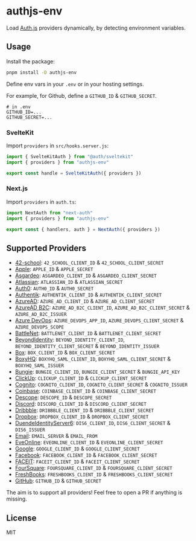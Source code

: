 # authjs-env

Load [Auth.js](https://authjs.dev) providers dynamically, by detecting environment variables.

## Usage

Install the package:

```sh
pnpm install -D authjs-env
```

Define env vars in your `.env` or in your hosting settings.

For example, for Github, define a `GITHUB_ID` & `GITHUB_SECRET`.

```
# in .env
GITHUB_ID=...
GITHUB_SECRET=...
```

### SvelteKit

Import `providers` in `src/hooks.server.js`:

```javascript
import { SvelteKitAuth } from "@auth/sveltekit"
import { providers } from "authjs-env"

export const handle = SvelteKitAuth({ providers })
```

### Next.js

Import `providers` in `auth.ts`:

```javascript
import NextAuth from "next-auth"
import { providers } from "authjs-env"

export const { handlers, auth } = NextAuth({ providers })
```

## Supported Providers

- [42-school](https://authjs.dev/reference/core/providers/42-school): `42_SCHOOL_CLIENT_ID` & `42_SCHOOL_CLIENT_SECRET`
- [Apple](https://authjs.dev/reference/core/providers/apple): `APPLE_ID` & `APPLE_SECRET`
- [Asgardeo](https://authjs.dev/reference/core/providers/asgardeo): `ASGARDEO_CLIENT_ID` & `ASGARDEO_CLIENT_SECRET`
- [Atlassian](https://authjs.dev/reference/core/providers/atlassian): `ATLASSIAN_ID` & `ATLASSIAN_SECRET`
- [Auth0](https://authjs.dev/reference/core/providers/auth0): `AUTH0_ID` & `AUTH0_SECRET`
- [Authentik](https://authjs.dev/reference/core/providers/authentik): `AUTHENTIK_CLIENT_ID` & `AUTHENTIK_CLIENT_SECRET`
- [AzureAD](https://authjs.dev/reference/core/providers/azure-ad): `AZURE_AD_CLIENT_ID` & `AZURE_AD_CLIENT_SECRET`
- [AzureAD B2C](https://authjs.dev/reference/core/providers/azure-ad-b2c): `AZURE_AD_B2C_CLIENT_ID`, `AZURE_AD_B2C_CLIENT_SECRET` & `AZURE_AD_B2C_ISSUER`
- [Azure DevOps](https://authjs.dev/reference/core/providers/azure-devops): `AZURE_DEVOPS_APP_ID`, `AZURE_DEVOPS_CLIENT_SECRET` & `AZURE_DEVOPS_SCOPE`
- [BattleNet](https://authjs.dev/reference/core/providers/battlenet): `BATTLENET_CLIENT_ID` & `BATTLENET_CLIENT_SECRET`
- [BeyondIdentity](https://authjs.dev/reference/core/providers/beyondidentity): `BEYOND_IDENTITY_CLIENT_ID`, `BEYOND_IDENTITY_CLIENT_SECRET` & `BEYOND_IDENTITY_ISSUER`
- [Box](https://authjs.dev/reference/core/providers/box): `BOX_CLIENT_ID` & `BOX_CLIENT_SECRET`
- [BoxyHQ](https://authjs.dev/reference/core/providers/boxyhq-saml): `BOXYHQ_SAML_CLIENT_ID`, `BOXYHQ_SAML_CLIENT_SECRET` & `BOXYHQ_SAML_ISSUER`
- [Bungie](https://authjs.dev/reference/core/providers/bungie): `BUNGIE_CLIENT_ID`, `BUNGIE_CLIENT_SECRET` & `BUNGIE_API_KEY`
- [ClickUp](https://authjs.dev/reference/core/providers/click-up): `CLICKUP_CLIENT_ID` & `CLICKUP_CLIENT_SECRET`
- [Cognito](https://authjs.dev/reference/core/providers/cognito): `COGNITO_CLIENT_ID`, `COGNITO_CLIENT_SECRET` & `COGNITO_ISSUER`
- [Coinbase](https://authjs.dev/reference/core/providers/coinbase): `COINBASE_CLIENT_ID` & `COINBASE_CLIENT_SECRET`
- [Descope](https://authjs.dev/reference/core/providers/descope): `DESCOPE_ID` & `DESCOPE_SECRET`
- [Discord](https://authjs.dev/reference/core/providers/discord): `DISCORD_CLIENT_ID` & `DISCORD_CLIENT_SECRET`
- [Dribbble](https://authjs.dev/reference/core/providers/dribbble): `DRIBBBLE_CLIENT_ID` & `DRIBBBLE_CLIENT_SECRET`
- [Dropbox](https://authjs.dev/reference/core/providers/dropbox): `DROPBOX_CLIENT_ID` & `DROPBOX_CLIENT_SECRET`
- [DuendeIdentityServer6](https://authjs.dev/reference/core/providers/duende-identity-server6): `DIS6_CLIENT_ID`, `DIS6_CLIENT_SECRET` & `DIS6_ISSUER`
- [Email](https://authjs.dev/reference/core/providers/email): `EMAIL_SERVER` & `EMAIL_FROM`
- [EveOnline](https://authjs.dev/reference/core/providers/eveonline): `EVEONLINE_CLIENT_ID` & `EVEONLINE_CLIENT_SECRET`
- [Google](https://authjs.dev/reference/core/providers/google): `GOOGLE_CLIENT_ID` & `GOOGLE_CLIENT_SECRET`
- [Facebook](https://authjs.dev/reference/core/providers/facebook): `FACEBOOK_CLIENT_ID` & `FACEBOOK_CLIENT_SECRET`
- [FACEIT](https://authjs.dev/reference/core/providers/faceit): `FACEIT_CLIENT_ID` & `FACEIT_CLIENT_SECRET`
- [FourSquare](https://authjs.dev/reference/core/providers/foursquare): `FOURSQUARE_CLIENT_ID` & `FOURSQUARE_CLIENT_SECRET`
- [FreshBooks](https://authjs.dev/reference/core/providers/freshbooks): `FRESHBOOKS_CLIENT_ID` & `FRESHBOOKS_CLIENT_SECRET`
- [GitHub](https://authjs.dev/reference/core/providers/github): `GITHUB_ID` & `GITHUB_SECRET`

The aim is to support all providers! Feel free to open a PR if anything is missing.

## License

MIT
